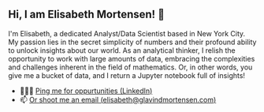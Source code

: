 ## Hi, I am Elisabeth Mortensen! 👋

I'm Elisabeth, a dedicated Analyst/Data Scientist based in New York City. My passion lies in the secret simplicity of numbers and their profound ability to unlock insights about our world. As an analytical thinker, I relish the opportunity to work with large amounts of data, embracing the complexities and challenges inherent in the field of mathematics. Or, in other words, you give me a bucket of data, and I return a Jupyter notebook full of insights!

- 👩🏻‍💼 [Ping me for oppurtunities (LinkedIn)](https://www.linkedin.com/in/elisabethmortensen/)
- 📫 [Or shoot me an email (elisabeth@glavindmortensen.com)](mailto:elisabeth@glavindmortensen.com)

<!--
**ElisabethMortensen/elisabethmortensen** is a ✨ _special_ ✨ repository because its `README.md` (this file) appears on your GitHub profile.

Here are some ideas to get you started:

- 🔭 I’m currently working on ...
- 🌱 I’m currently learning ...
- 👯 I’m looking to collaborate on ...
- 🤔 I’m looking for help with ...
- 💬 Ask me about ...
- 📫 How to reach me: ...
- 😄 Pronouns: ...
- ⚡ Fun fact: ...
-->
